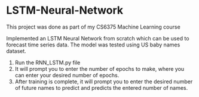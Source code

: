 # LSTM-Neural-Network
This project was done as part of my CS6375 Machine Learning course

Implemented an LSTM Neural Network from scratch which can be used to forecast time series data. The model was tested using US baby names dataset.


1. Run the RNN_LSTM.py file 
2. It will prompt you to enter the number of epochs to make, where you can enter your desired number of epochs.
3. After training is complete, it will prompt you to enter the desired number of future names to predict and predicts the entered number of names.
